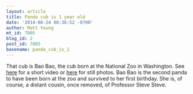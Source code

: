 ```yaml
---
layout: article
title: Panda cub is 1 year old
date: '2014-08-24 08:36:52 -0700'
author: Matt Young
mt_id: 7005
blog_id: 2
post_id: 7005
basename: panda_cub_is_1
---
```

That cub is Bao Bao, the cub born at the National Zoo in Washington. See [here](http://www.cbsnews.com/news/national-zoo-celebrates-panda-cub-bao-baos-first-birthday/) for a short video or [here](http://www.nbcnews.com/news/us-news/hang-there-bao-bao-panda-celebrates-first-birthday-n187561) for still photos. Bao Bao is the second panda to have been born at the zoo and survived to her first birthday. She is, of course, a distant cousin, once removed, of Professor Steve Steve.
